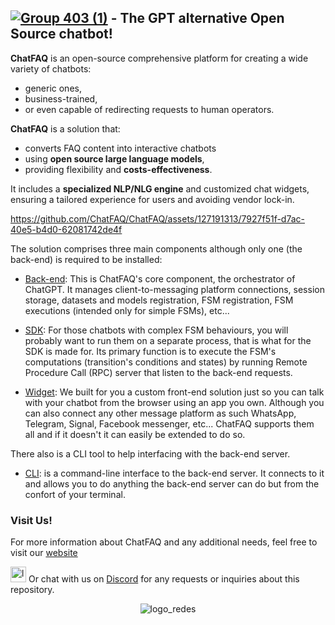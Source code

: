 ## [![Group 403 (1)](https://github.com/ChatFAQ/ChatFAQ/assets/127191313/445f5cf9-c557-4529-9d94-a61839d3bb83)](https://www.chatfaq.io/) - The GPT alternative Open Source chatbot!

**ChatFAQ** is an open-source comprehensive platform for creating a wide variety of chatbots:
- generic ones,
- business-trained,
- or even capable of redirecting requests to human operators.

**ChatFAQ** is a solution that:
- converts FAQ content into interactive chatbots
- using **open source large language models**,
- providing flexibility and **costs-effectiveness**. 

It includes a **specialized NLP/NLG engine** and customized chat widgets,
ensuring a tailored experience for users and avoiding vendor lock-in.


https://github.com/ChatFAQ/ChatFAQ/assets/127191313/7927f51f-d7ac-40e5-b4d0-62081742de4f


The solution comprises three main components although only one (the back-end) is required to be installed:

- [Back-end](back/README.md): This is ChatFAQ's core component, the orchestrator of ChatGPT. It manages client-to-messaging platform connections, session storage, datasets and models registration, FSM registration, FSM executions (intended only for simple FSMs), etc...


- [SDK](sdk/README.md): For those chatbots with complex FSM behaviours, you will probably want to run them on a separate process, that is what for the SDK is made for. Its primary function is to execute the FSM's computations (transition's conditions and states) by running Remote Procedure Call (RPC) server that listen to the back-end requests.


- [Widget](widget/README.md): We built for you a custom front-end solution just so you can talk with your chatbot from the browser using an app you own. Although you can also connect any other message platform as such WhatsApp, Telegram, Signal, Facebook messenger, etc... ChatFAQ supports them all and if it doesn't it can easily be extended to do so.

There also is a CLI tool to help interfacing with the back-end server.

- [CLI](cli/README.md): is a command-line interface to the back-end server. It connects to it and allows you to do anything the back-end server can do but from the confort of your terminal.


### Visit Us!

For more information about ChatFAQ and any additional needs, feel free to visit our [website](https://www.chatfaq.io/) 

<img src="https://assets-global.website-files.com/6257adef93867e50d84d30e2/636e0a6918e57475a843f59f_icon_clyde_black_RGB.svg" alt="logo_discord" width="25"> Or chat with us on [Discord](https://discord.gg/szXJkRXS) for any requests or inquiries about this repository.


<div align="center">
  <img src="https://uploads-ssl.webflow.com/649164df52b043f1d5307b14/64a2c8b1643f13e58e9c0fd0_redes-p-500.webp" alt="logo_redes">
</div>
